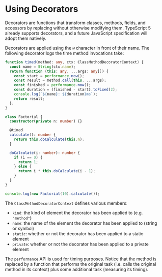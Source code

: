 # Using Decorators

Decorators are functions that transform classes, methods, fields, and accessors
by replacing without otherwise modifying them. TypeScript 5 already supports
decorators, and a future JavaScript specification will adopt them natively.

Decorators are applied using the `@` character in front of their name. The
following decorator logs the time method invocations take:

```typescript
function timed(method: any, ctx: ClassMethodDecoratorContext) {
  const name = String(ctx.name);
  return function (this: any, ...args: any[]) {
    const start = performance.now();
    const result = method.call(this, ...args);
    const finished = performance.now();
    const duration = (finished - start).toFixed(2);
    console.log(`${name}: ${duration}ms`);
    return result;
  };
}

class Factorial {
  constructor(private n: number) {}

  @timed
  calculate(): number {
    return this.doCalculate(this.n);
  }

  doCalculate(i: number): number {
    if (i == 0) {
      return 1;
    } else {
      return i * this.doCalculate(i - 1);
    }
  }
}

console.log(new Factorial(10).calculate());
```

The `ClassMethodDecoratorContext` defines various members:

- `kind`: the kind of element the decorator has been applied to (e.g. `"method"`)
- `name`: the name of the element the decorator has been applied to (string or symbol)
- `static`: whether or not the decorator has been applied to a static element
- `private`: whether or not the decorator has been applied to a private element

The `performance` API is used for timing  purposes. Notice that the method is
replaced by a function that performs the original task (i.e. calls the original
method in its context) plus some additional task (measuring its timing).
